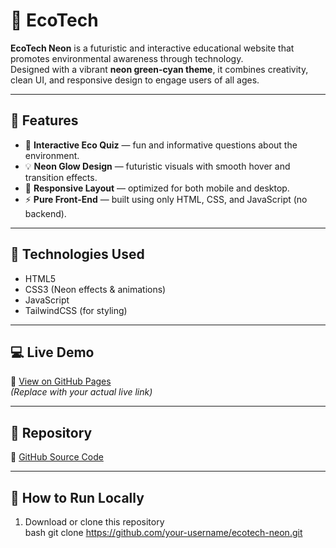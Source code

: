 # 🌿 EcoTech

**EcoTech Neon** is a futuristic and interactive educational website that promotes environmental awareness through technology.  
Designed with a vibrant **neon green-cyan theme**, it combines creativity, clean UI, and responsive design to engage users of all ages.

---

## 🚀 Features

- 🌱 **Interactive Eco Quiz** — fun and informative questions about the environment.  
- 💡 **Neon Glow Design** — futuristic visuals with smooth hover and transition effects.  
- 📱 **Responsive Layout** — optimized for both mobile and desktop.  
- ⚡ **Pure Front-End** — built using only HTML, CSS, and JavaScript (no backend).  

---

## 🧠 Technologies Used

- HTML5  
- CSS3 (Neon effects & animations)  
- JavaScript  
- TailwindCSS (for styling)  

---

## 💻 Live Demo

🔗 [View on GitHub Pages](https://khaza123.github.io/ecotech/)  
*(Replace with your actual live link)*

---

## 📂 Repository

🔗 [GitHub Source Code](https://github.com/khaza123/ecotech)

---

## 🏁 How to Run Locally

1. Download or clone this repository  
   bash
   git clone https://github.com/your-username/ecotech-neon.git
